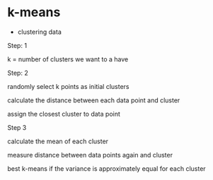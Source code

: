 # k-means

- clustering data

Step: 1

k = number of clusters we want to a have

Step: 2

randomly select k points as initial clusters

calculate the distance between each data point and cluster

assign the closest cluster to data point

Step 3

calculate the mean of each cluster

measure distance between data points again and cluster

best k-means if the variance is approximately equal for each cluster
